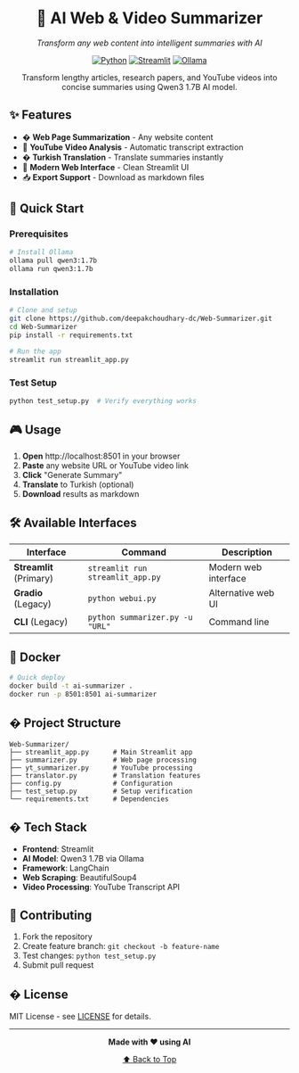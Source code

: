 <div align="center">

# 🤖 AI Web & Video Summarizer

*Transform any web content into intelligent summaries with AI*

[![Python](https://img.shields.io/badge/Python-3.9+-3776AB?style=flat-square&logo=python&logoColor=white)](https://python.org)
[![Streamlit](https://img.shields.io/badge/Streamlit-FF4B4B?style=flat-square&logo=streamlit&logoColor=white)](https://streamlit.io)
[![Ollama](https://img.shields.io/badge/Ollama-000000?style=flat-square&logo=ollama&logoColor=white)](https://ollama.ai)

Transform lengthy articles, research papers, and YouTube videos into concise summaries using Qwen3 1.7B AI model.

</div>

## ✨ Features

- � **Web Page Summarization** - Any website content
- 🎥 **YouTube Video Analysis** - Automatic transcript extraction
- � **Turkish Translation** - Translate summaries instantly
- 📱 **Modern Web Interface** - Clean Streamlit UI
- 📥 **Export Support** - Download as markdown files

## 🚀 Quick Start

### Prerequisites
```bash
# Install Ollama
ollama pull qwen3:1.7b
ollama run qwen3:1.7b
```

### Installation
```bash
# Clone and setup
git clone https://github.com/deepakchoudhary-dc/Web-Summarizer.git
cd Web-Summarizer
pip install -r requirements.txt

# Run the app
streamlit run streamlit_app.py
```

### Test Setup
```bash
python test_setup.py  # Verify everything works
```

## 🎮 Usage

1. **Open** http://localhost:8501 in your browser
2. **Paste** any website URL or YouTube video link
3. **Click** "Generate Summary" 
4. **Translate** to Turkish (optional)
5. **Download** results as markdown

## 🛠️ Available Interfaces

| Interface | Command | Description |
|-----------|---------|-------------|
| **Streamlit** (Primary) | `streamlit run streamlit_app.py` | Modern web interface |
| **Gradio** (Legacy) | `python webui.py` | Alternative web UI |
| **CLI** (Legacy) | `python summarizer.py -u "URL"` | Command line |

## 🐳 Docker

```bash
# Quick deploy
docker build -t ai-summarizer .
docker run -p 8501:8501 ai-summarizer
```

## � Project Structure

```
Web-Summarizer/
├── streamlit_app.py      # Main Streamlit app
├── summarizer.py         # Web page processing
├── yt_summarizer.py      # YouTube processing  
├── translator.py         # Translation features
├── config.py             # Configuration
├── test_setup.py         # Setup verification
└── requirements.txt      # Dependencies
```

## � Tech Stack

- **Frontend**: Streamlit
- **AI Model**: Qwen3 1.7B via Ollama
- **Framework**: LangChain
- **Web Scraping**: BeautifulSoup4
- **Video Processing**: YouTube Transcript API

## 🤝 Contributing

1. Fork the repository
2. Create feature branch: `git checkout -b feature-name`
3. Test changes: `python test_setup.py`
4. Submit pull request

## � License

MIT License - see [LICENSE](LICENSE) for details.

---

<div align="center">

**Made with ❤️ using AI**

[⬆️ Back to Top](#-ai-web--video-summarizer)

</div>
